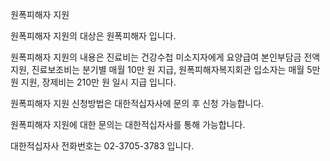 원폭피해자 지원

원폭피해자 지원의 대상은 원폭피해자 입니다.

원폭피해자 지원의 내용은 진료비는 건강수첩 미소지자에게 요양급여 본인부담금 전액 지원, 진료보조비는 분기별 매월 10만 원 지급, 원폭피해자복지회관 입소자는 매월 5만 원 지원, 장제비는 210만 원 일시 지급 입니다.

원폭피해자 지원 신청방법은 대한적십자사에 문의 후 신청 가능합니다.

원폭피해자 지원에 대한 문의는 대한적십자사를 통해 가능합니다.

대한적십자사 전화번호는 02-3705-3783 입니다.
